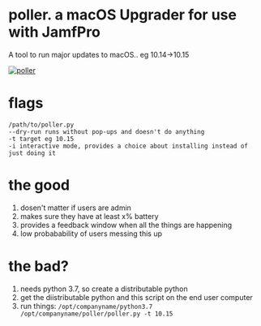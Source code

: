 # poller. a macOS Upgrader for use with JamfPro
A tool to run major updates to macOS.. eg 10.14->10.15

[![poller](https://github.com/zackn9ne/poller/blob/master/img/demo.gif)](https://github.com/zackn9ne)

# flags
```
/path/to/poller.py
--dry-run runs without pop-ups and doesn't do anything
-t target eg 10.15
-i interactive mode, provides a choice about installing instead of just doing it
```

# the good
1. dosen't matter if users are admin
2. makes sure they have at least x% battery
3. provides a feedback window when all the things are happening
4. low probabability of users messing this up

# the bad?
1. needs python 3.7, so create a distributable python
2. get the diistributable python and this script on the end user computer
3. run things: `/opt/companyname/python3.7 /opt/companyname/poller/poller.py -t 10.15`

